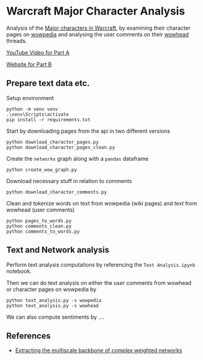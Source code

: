 # Warcraft Major Character Analysis
Analysis of the [Major characters in Warcraft](https://wowpedia.fandom.com/wiki/Major_characters), by examining their character pages on [wowpedia](https://wowpedia.fandom.com/wiki/Wowpedia) and analysing the user comments on their [wowhead](https://www.wowhead.com/) threads.



[YouTube Video for Part A](https://www.youtube.com/watch?v=JJx5f5nSYfs)

[Website for Part B](https://youngpenguin.github.io/WOWenShittyWebsite/)


## Prepare text data etc.
Setup environment
```
python -m venv venv
.\venv\Scripts\activate
pip install -r requirements.txt
```
Start by downloading pages from the api in two different versions
```
python download_character_pages.py
python download_character_pages_clean.py
```
Create the `networkx` graph along with a `pandas` dataframe
```
python create_wow_graph.py
```
Download necessary stuff in relation to comments
```
python download_character_comments.py
```
Clean and tokenize words on text from wowpedia (wiki pages) and text from wowhead (user comments)
```
python pages_to_words.py
python comments_clean.py
python comments_to_words.py
```

## Text and Network analysis
Perform text analysis computations by referencing the `Text Analysis.ipynb` notebook.

Then we can do text analysis on either the user comments from wowhead or character pages on wowpedia by
```
python text_analysis.py -s wowpedia
python text_analysis.py -s wowhead
```

We can also compute sentiments by ....


## References
- [Extracting the multiscale backbone of complex
weighted networks](https://www.pnas.org/content/pnas/106/16/6483.full.pdf)
